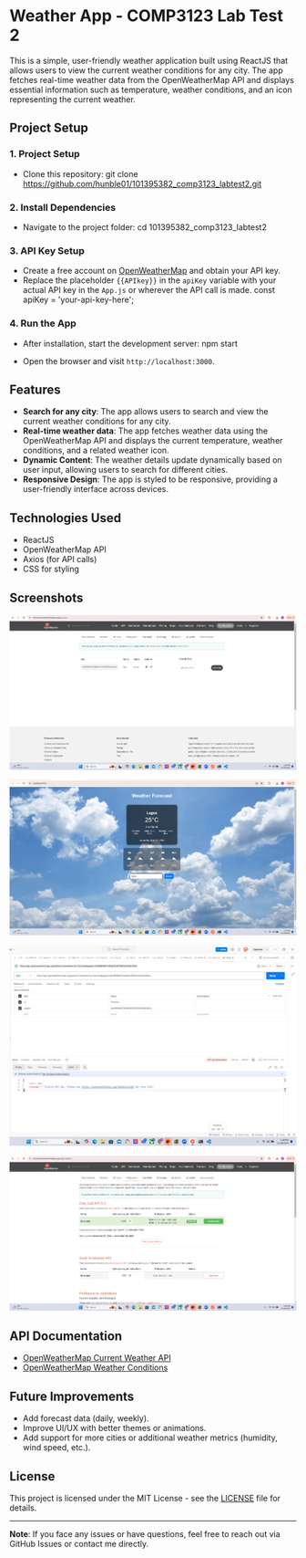 # Weather App - COMP3123 Lab Test 2

This is a simple, user-friendly weather application built using ReactJS that allows users to view the current weather conditions for any city. The app fetches real-time weather data from the OpenWeatherMap API and displays essential information such as temperature, weather conditions, and an icon representing the current weather.

## Project Setup

### 1. Project Setup
- Clone this repository:
git clone https://github.com/hunble01/101395382_comp3123_labtest2.git


### 2. Install Dependencies
- Navigate to the project folder:
cd 101395382_comp3123_labtest2


### 3. API Key Setup
- Create a free account on [OpenWeatherMap](https://openweathermap.org) and obtain your API key.
- Replace the placeholder `{{APIkey}}` in the `apiKey` variable with your actual API key in the `App.js` or wherever the API call is made.
const apiKey = 'your-api-key-here';


### 4. Run the App
- After installation, start the development server:
npm start


- Open the browser and visit `http://localhost:3000`.

## Features
- **Search for any city**: The app allows users to search and view the current weather conditions for any city.
- **Real-time weather data**: The app fetches weather data using the OpenWeatherMap API and displays the current temperature, weather conditions, and a related weather icon.
- **Dynamic Content**: The weather details update dynamically based on user input, allowing users to search for different cities.
- **Responsive Design**: The app is styled to be responsive, providing a user-friendly interface across devices.

## Technologies Used
- ReactJS
- OpenWeatherMap API
- Axios (for API calls)
- CSS for styling

## Screenshots
![Screenshot 1](src/assets/1.png)



![Screenshot 2](src/assets/2.png)



![Screenshot 3](src/assets/3.png)



![Screenshot 4](src/assets/4.png)

## API Documentation
- [OpenWeatherMap Current Weather API](https://openweathermap.org/current)
- [OpenWeatherMap Weather Conditions](https://openweathermap.org/weather-conditions)

## Future Improvements
- Add forecast data (daily, weekly).
- Improve UI/UX with better themes or animations.
- Add support for more cities or additional weather metrics (humidity, wind speed, etc.).

## License
This project is licensed under the MIT License - see the [LICENSE](LICENSE) file for details.

---

**Note**: If you face any issues or have questions, feel free to reach out via GitHub Issues or contact me directly.
